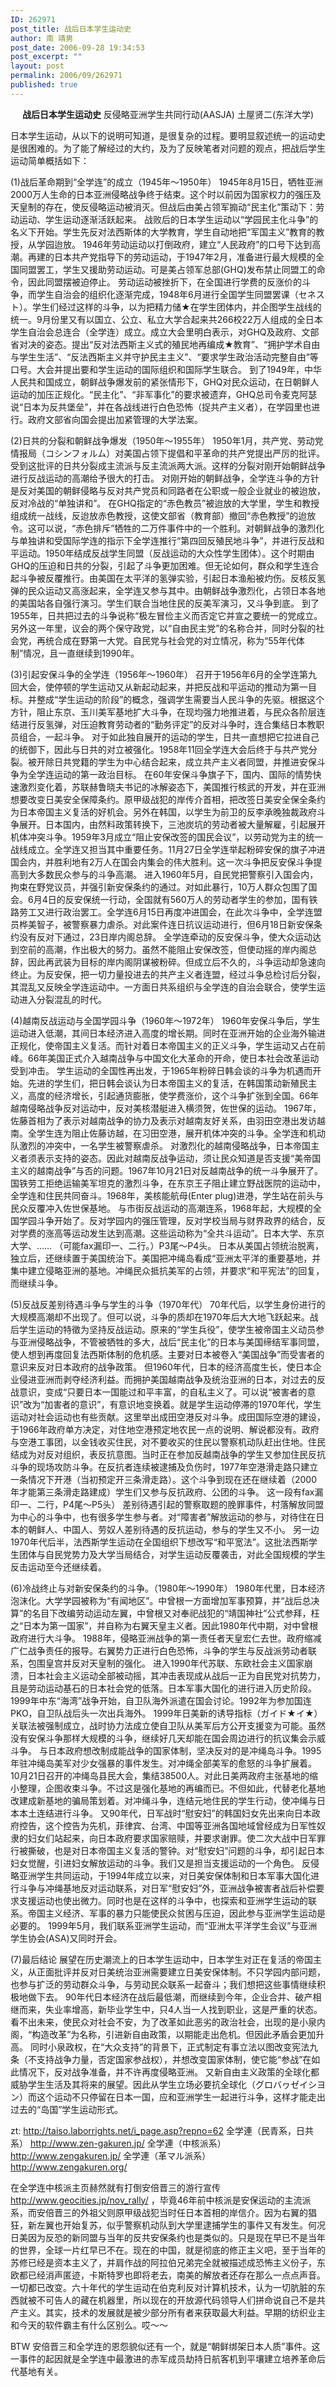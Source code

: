 ```yaml
---
ID: 262971
post_title: 战后日本学生运动史
author: 南 靖男
post_date: 2006-09-28 19:34:53
post_excerpt: ""
layout: post
permalink: 2006/09/262971
published: true
---
```

<p align="center"><strong>战后日本学生运动史</strong>
反侵略亚洲学生共同行动(AASJA)
土屋贤二(东洋大学)

日本学生运动，从以下的说明可知道，是很复杂的过程。要明显叙述统一的运动史是很困难的。为了能了解经过的大约，及为了反映笔者对问题的观点，把战后学生运动简单概括如下：
<!--more-->
(1)战后革命期到“全学连”的成立（1945年～1950年）
1945年8月15日，牺牲亚洲2000万人生命的日本亚洲侵略战争终于结束。这个时以前因为国家权力的强压及天皇制的存在，使反侵略运动被消灭。但战后由美占领军搧动“民主化”策动下：劳动运动、学生运动逐渐活跃起来。
战败后的日本学生运动以“学园民主化斗争”的名义下开始。学生先反对法西斯体的大学教育，学生自动地把“军国主义”教育的教授，从学园迨放。
1946年劳动运动以打倒政府，建立“人民政府”的口号下达到高潮。再建的日本共产党指导下的劳动运动，于1947年2月，准备进行最大规模的全国同盟罢工，学生又援助劳动运动。可是美占领军总部(GHQ)发布禁止同盟工的命令，因此同盟摆被迫停止。
劳动运动被挫折下，在全国进行学费的反涨价的斗争，而学生自治会的组织化逐渐完成，1948年6月进行全国学生同盟罢课（セネスト）。学生们经过这样的斗争，以为把精力储★在学生团体内，并企图学生战线的统一。9月份里又有以国立、公立、私立大学合起来共266校22万人组成的全日本学生自治会总连合（全学连）成立。成立大会里明白表示，对GHQ及政府、文部省对决的姿态。提出“反对法西斯主义式的殖民地再编成★教育”、“拥护学术自由与学生生活”、“反法西斯主义并守护民主主义”、“要求学生政治活动完整自由”等口号。大会并提出要和学生运动的国际组织和国际学生联合。
到了1949年，中华人民共和国成立，朝鲜战争爆发前的紧张情形下，GHQ对民众运动，在日朝鲜人运动的加压正规化。“民主化”、“非军事化”的要求被遗弃，GHQ总司令麦克阿瑟说“日本为反共堡垒”，并在各战线进行白色恐怖（捉共产主义者），在学园里也进行。政府文部省向国会提出加紧管理的大学法案。

(2)日共的分裂和朝鲜战争爆发（1950年～1955年）
1950年1月，共产党、劳动党情报局（コシンフォルム）对美国占领下提倡和平革命的共产党提出严厉的批评。受到这批评的日共分裂成主流派与反主流派两大派。这样的分裂对刚开始朝鲜战争进行反战运动的高潮给予很大的打击。
对刚开始的朝鲜战争，全学连斗争的方针是反对美国的朝鲜侵略与反对共产党员和同路者在公职或一般企业就业的被迨放，反对冷战的“单独讲和”。
在GHQ指定的“赤色教员”被迨放的大学里，学生和教授组成统一战线，反迨放赤色教授，这使文部省（教育部）撤回“赤色教授”的迨放令。这可以说，“赤色排斥”牺牲的二万件事件中的一个胜利。对朝鲜战争的激烈化与单独讲和受国际学连的指示下全学连推行“第四回反殖民地斗争”，并进行反战和平运动。1950年结成反战学生同盟（反战运动的大众性学生团体）。这个时期由GHQ的压迫和日共的分裂，引起了斗争更加困难。但无论如何，群众和学生连合起斗争被反覆推行。由美国在太平洋的氢弹实验，引起日本渔船被灼伤。反核反氢弹的民众运动又高涨起来，全学连又参与其中。由朝鲜战争激烈化，占领日本各地的美国站各自强行演习。学生们联合当地住民的反美军演习，又斗争到底。
到了1955年，日共把过去的斗争说称“极左冒俭主义而否定它并宣之要统一的党成立。另外这一年里，议会的两个保守政党，以“自由民主党”的名称合并，同时分裂的社会党，再统合成在野第一大党。自民党与社会党的对立情况，称为“55年代体制”情况，且一直继续到1990年。

(3)引起安保斗争的全学连（1956年～1960年）
召开于1956年6月的全学连第九回大会，使停顿的学生运动又从新起动起来，并把反战和平运动的推动为第一目标。并整成“学生运动的阶段”的概念，强调学生需要当人民斗争的先驱。根据这个方针，阻止东京、玉川美军基地扩大斗争，在现均强力地推进着，与民众各阶层连结进行反氢弹，对压迫教育劳动者的“勤务评定”的反对斗争时，连合集结日本教职员组合，一起斗争。
对于如此独自展开的运动的学生，日共一直想把它拉进自己的统御下，因此与日共的对立被强化。1958年11回全学连大会后终于与共产党分裂。被开除日共党籍的学生为中心结合起来，成立共产主义者同盟，并推进安保斗争为全学连运动的第一政治目标。
在60年安保斗争旗子下，国内、国际的情势快速激烈变化着，苏联赫鲁晓夫书记的冰解姿态下，美国推行核武的开发，并在亚洲想要改变日美安全保障条约。原甲级战犯的岸传介首相，把改签日美安全保全条约为日本帝国主义复活的好机会。另外在韩国，以学生为前卫的反李承晚独裁政府斗争展开。日本国内，由然料政策转换下，三池炭坑的劳动者被大量解雇，引起展开机体冲突斗争。1959年3月成立“阻止安保改签的国民会议”，以劳动党为主的统一战线成立。全学连又担当其中重要任务。11月27日全学连举起粉碎安保的旗子冲进国会内，并胜利地有2万人在国会内集会的伟大胜利。这一次斗争把反安保斗争提高到大多数民众参与的斗争高潮。
进入1960年5月，自民党把警察引入国会内，拘束在野党议员，并强引新安保条约的通过。对如此暴行，10万人群众包围了国会。6月4日的反安保统一行动，全国就有560万人的劳动者学生的参加，国有铁路劳工又进行政治罢工。全学连6月15日再度冲进国会，在此次斗争中，全学连盟员桦美智子，被警察暴力虐杀。对此案件连日抗议运动进行，但6月18日新安保条约没有反对下通过，23日岸内阁总辞。
全学连牵动的反安保斗争，使大众运动达到空前的高潮，作出极大的努力。虽然不能阻止安保改签，但使动摇的岸内阁总辞，因此再武装为目标的岸内阁阴谋被粉碎。但成立后不久的，斗争运动却急速向终止。为反安保，把一切力量投进去的共产主义者连盟，经过斗争总检讨后分裂，其混乱又反映全学连运动中。一方面日共系组织与全学连的自治会联合，使学生运动进入分裂混乱的时代。

(4)越南反战运动与全国学园斗争（1960年～1972年）
1960年安保斗争后，学生运动进入低潮，其间日本经济进入高度的增长期。同时在亚洲开始的企业海外输进正规化，使帝国主义复活。而针对着日本帝国主义的正义斗争，学生运动又占在前峰。66年美国正式介入越南战争与中国文化大革命的开命，使日本社会改革运动受到冲击。
学生运动的全国性再出发，于1965年粉碎日韩会谈的斗争为机遇而开始。先进的学生们，把日韩会谈认为日本帝国主义的复活，在韩国策动新殖民主义，高度的经济增长，引起通货膨胀，使学费涨价，这个斗争扩张到全国。66年越南侵略战争反对运动中，反对美核潜艇进入横须贺，佐世保的运动。
1967年，佐藤首相为了表示对越南战争的协力及表示对越南友好关系，由羽田空港出发访越南。全学生连为阻止佐藤访越，在习田空港，展开机体冲突的斗争。全学连和机动队激烈的冲突中，一名学生被警察虐杀。
对激烈化的越南侵略战争，日本帝国主义者须表示支持的姿态。因此对越南反战争运动，须让民众知道是否支援“美帝国主义的越南战争”与否的问题。1967年10月21日对反越南战争的统一斗争展开了。国铁劳工拒绝运输美军坦克的激烈斗争，在东京王子阻止建立野战医院的运动中，全学连和住民共同奋斗。1968年，美核能航母(Enter plug)进港，学生站在前头与民众反覆冲入佐世保基地。
与市街反战运动的高潮连系，1968年起，大规模的全国学园斗争开始了。反对学园内的强压管理，反对学校当局与财界政界的结合，反对学费的涨高等运动发生达到高潮。这些运动称为“全共斗运动”。日本大学、东京大学、……
（可能fax漏印一、二行。）P3尾～P4头。
日本从美国占领统治脱离，独立后，还继续置于美国统治下。美国把冲绳岛看成“亚洲太平洋的重要基地，并集中建立侵略亚洲的基地。冲绳民众抵抗美军的占领，并要求“和平宪法”的回复，而继续斗争。

(5)反战反差别待遇斗争与学生的斗争（1970年代）
70年代后，以学生身份进行的大规模高潮却不出现了。但可以说，斗争的质却在1970年后大大地飞跃起来。战后学生运动的特徵为坚持反战运动。原来的“学生兵役”，使学生被帝国主义动员参与亚洲侵略战争，不管被牺牲的多大，战后“民主化”的日本与美国缔结军事同盟，使人想到再度回复法西斯体制的危机感。主要对日本被卷入“美国战争”而受害者的意识来反对日本政府的战争政策。
但1960年代，日本的经济高度生长，使日本企业侵进亚洲而剥夺经济利益。而拥护美国越南战争及统治亚洲的日本，对过去的反战意识，变成“只要日本一国能过和平丰富，的自私主义了。可以说“被害者的意识”改为“加害者的意识”，有意识地变换着。就是学生运动停滞的1970年代，学生运动对社会运动也有些贡献。这里举出成田空港反对斗争。成田国际空港的建设，于1966年政府单方决定，对住地空港预定地农民一点的说明、解说都没有。政府与空港工事团，以金钱收买住民，对不要收买的住民以警察机动队赶出住地。住民结成为对反对组织，表反抗意图。当时正在参加反越南战争的学生又参加住民反抗斗争的现场攻防斗争。在反抗者连续被逮捕及负伤时，1977年空港滑走路只建立一条情况下开港（当初预定开三条滑走路）。这个斗争到现在还在继续着（2000年才能第三条滑走路建成）学生们又参与反抗政府、公团的斗争。
这一段有fax漏印一、二行，P4尾～P5头）
差别待遇引起的警察取题的脕罪事件，村落解放同盟为中心的斗争中，也有很多学生参与者。对“障害者”解放运动的参与，对待住在日本的朝鲜人、中国人、劳奴人差别待遇的反抗运动，参与的学生又不小。
另一边1970年代后半，法西斯学生运动在全国组织下想改写“和平宽法”。这批法西斯学生团体与自民党势力及大学当局结合，对学生运动反覆袭击，对此全国规模的学生反击运动至今还继续着。

(6)冷战终止与对新安保条约的斗争。（1980年～1990年）
1980年代里，日本经济泡沫化。大学学园被称为“有闻地区”。中曾根一方面增加军事预算，并“战后总决算”的名目下改编劳动运动左翼，中曾根又对奉祀战犯的“靖国神社”公式参拜，枉之“日本为第一国家”，并自称为右翼天皇主义者。因此1980年代中期，对中曾根政府进行大斗争。
1988年，侵略亚洲战争的第一责任者天皇宏仁去世。政府缩减广仁战争责任的报导。右翼势力正进行白色恐怖，斗争的学生与反战派劳动者联系，包围皇宫并反对天皇制的强化。
进入1990年代苏联、东欧社会主义国家崩溃，日本社会主义运动全部被动摇，其冲击表现成从战后一正为自民党对抗势力，且是劳动运动基石的日本社会党的低落。日本军事大国化的进行进入历史阶段。1999年中东“海湾”战争开始，自卫队海外派遣在国会讨论。1992年为参加国连PKO，自卫队战后头一次出兵海外。
1999年日美新的诱导指标（ガイド★イ★）关联法被强制成立，战时协力法成立使自卫队从美军后方公开支援变为可能。虽然没有安保斗争那样大规模的斗争，继续好几天却能在国会周边进行的抗议集会示威斗争。
与日本政府想改制成能战争的国家体制，坚决反对的是冲绳岛斗争。1995年驻冲绳岛美军对少女强暴的事件发生。对冲绳全部美军的愈怒的斗争扩展着。10月21日召开的冲绳岛县民大会，集结38500人。对此日美两政府主张基地的缩小整理，企图收束斗争。不过这是强化基地的再编而已。不但如此，代替老化基地改建成新基地的骗局策划着。对冲绳斗争，连结元地住民的学生行动，使冲绳与日本本土连结进行斗争。
又90年代，日军战时“慰安妇”的韩国妇女先出来向日本政府控告，这个控告为先机，菲律宾、台湾、中国等亚洲各国地域曾经成为日军性奴隶的妇女们站起来，向日本政府要求国家赔赎，并要求谢罪。使二次大战中日军罪行被撕破，也是对日本帝国主义复活的警钟。对“慰安妇”问题的斗争，却引起日本妇女觉醒，引进妇女解放运动的斗争。我们又是担当支援运动的一个角色。
反侵略亚洲学生共同运动，于1994年成立以来，对日美安保体制和日本军事大国化进行斗争与冲绳基地反对运动联系，对日军“慰安妇”外，亚洲战争被害者战后补偿要求支援运动也使出微力。同时也是在这样的斗争中，也探索和亚洲学生运动的联系。帝国主义经济、军事的暴力只能使民众贫困与压迫，因此参与亚洲学生运动是必要的。
1999年5月，我们联系亚洲学生运动，而“亚洲太平洋学生会议”与亚洲学生协会(ASA)又同时开会。

(7)最后结论
展望在历史潮流上的日本学生运动中，日本学生对正在复活的帝国主义，从正面批评并反对日美统治亚洲需要建立日美安保体制。不只学园内部问题，也参与扩泛的劳动群众斗争，与劳动民众联系一起奋斗；我们想把这些事情继续积极地做下去。
90年代日本经济在战后最低潮，而继续到今年，企业合并、破产相继而来，失业率增高，新毕业学生中，只4人当一人找到职业，这是严重的状态。看不出未来，使民众对社会不安，为了改革如此恶劣的政治社会，出现的是小泉内阁，“构造改革”为名称，引进新自由政策，以期能走出危机。但因此矛盾会更加升高。
同时小泉政权，在“大众支持”的背景下，正式制定有事立法以图改变宪法九条（不支持战争力量，否定国家参战权），并想改变国家体制，使它能“参战”在如此情况下，反对战争准备，并不许再度侵略亚洲。
又新自由主义政策的全球化都威胁学生生活及其将来的展望。因此从学生立场必要抗全球化（グロバヮゼイシヨン）而这个运动不只停留在日本一国，应和亚洲学生一起进行斗争，这样才能走出过去的“岛国”学生运动形式。

zt: <a href="http://taiso.laborrights.net/i_page.asp?repno=62">http://taiso.laborrights.net/i_page.asp?repno=62</a>
全学連（民青系，日共系） <a href="http://www.zen-gakuren.jp/">http://www.zen-gakuren.jp/</a>
全学連（中核派系）  <a href="http://www.zengakuren.jp/">http://www.zengakuren.jp/</a>
全学連（革マル派系） <a href="http://www.zengakuren.org/">http://www.zengakuren.org/</a>

在全学连中核派主页赫然就有打倒安倍晋三的游行宣传 <a href="http://www.geocities.jp/nov_rally/">http://www.geocities.jp/nov_rally/</a> ，毕竟46年前中核派是安保运动的主流派系，而安倍晋三的外祖父则原甲级战犯当时任日本首相的岸信介。因为右翼的猖狂，新左翼也开始复苏，似乎警察机动队到大学里逮捕学生的事件又有发生。何况日美因为反恐的新同盟与当年的反共安保条约也是类似的。只是现在早已不是当年的世界，全球一片红早已不在。现在的中国，就是彻底的修正主义吧，至于当年的苏修已经是资本主义了，并肩作战的阿拉伯兄弟完全就被描述成恐怖主义份子，东欧都已经消声匿迹，卡斯特罗也即将老去，南美的解放者还存在那么一点点声音。一切都已改变。六十年代的学生运动在伯克利反对计算机技术，认为一切肮脏的东西就被不可告人的藏在机器里，所以现在的开放源代码领导人们拼命说自己不是共产主义。其实，技术的发展就是被少部分所有者来获取最大利益。早期的纺织业主和今天的软件霸主有什么区别么。哎～～

BTW 安倍晋三和全学连的恩怨貌似还有一个，就是“朝鲜绑架日本人质”事件。这一事件的起因就是全学连中最激进的赤军成员劫持日航客机到平壤建立培养革命后代基地有关。